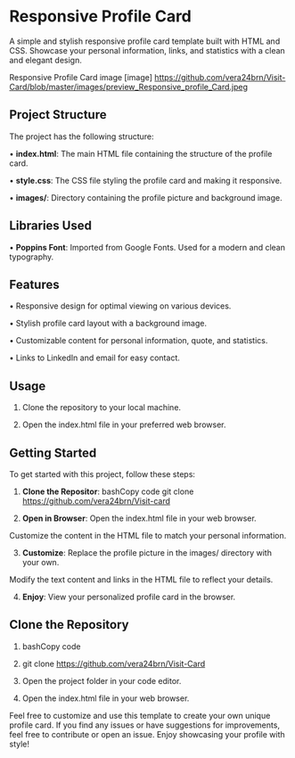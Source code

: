 # Responsive Profile Card

A simple and stylish responsive profile card template built with HTML and CSS. Showcase your personal information, links, and statistics with a clean and elegant design.

Responsive Profile Card image [image] https://github.com/vera24brn/Visit-Card/blob/master/images/preview_Responsive_profile_Card.jpeg 

## Project Structure
The project has the following structure:

•	**index.html**: The main HTML file containing the structure of the profile card.

•	**style.css**: The CSS file styling the profile card and making it responsive.

•	**images/**: Directory containing the profile picture and background image.

## Libraries Used
•	**Poppins Font**: Imported from Google Fonts. Used for a modern and clean typography.

## Features
  •	Responsive design for optimal viewing on various devices.
 
  •	Stylish profile card layout with a background image.
 
  •	Customizable content for personal information, quote, and statistics.
 
  •	Links to LinkedIn and email for easy contact.

## Usage
1.	Clone the repository to your local machine.

2.	Open the index.html file in your preferred web browser.

## Getting Started
To get started with this project, follow these steps:

1.	**Clone the Repositor**:
bashCopy code
git clone https://github.com/vera24brn/Visit-card

2.	**Open in Browser**:
Open the index.html file in your web browser.

Customize the content in the HTML file to match your personal information.

3.	**Customize**:
Replace the profile picture in the images/ directory with your own.

Modify the text content and links in the HTML file to reflect your details.

4.	**Enjoy**:
View your personalized profile card in the browser.

## Clone the Repository
1. bashCopy code

2. git clone https://github.com/vera24brn/Visit-Card

3. Open the project folder in your code editor.

4. Open the index.html file in your web browser.


Feel free to customize and use this template to create your own unique profile card. If you find any issues or have suggestions for improvements, feel free to contribute or open an issue. Enjoy showcasing your profile with style!


